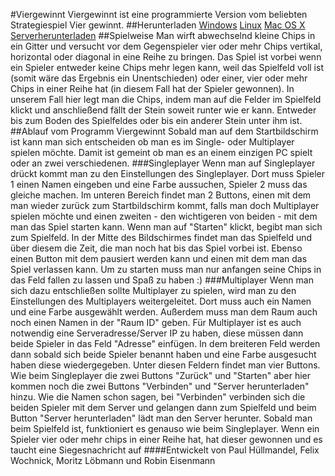 #Viergewinnt
Viergewinnt ist eine programmierte Version vom beliebten Strategiespiel Vier gewinnt.
##Herunterladen
[Windows](https://github.com/Hobb8s/viergewinnt)
[Linux](https://github.com/Hobb8s/viergewinnt)
[Mac OS X](https://github.com/Hobb8s/viergewinnt)
[Serverherunterladen](https://github.com/Hobb8s/viergewinnt)
##Spielweise
Man wirft abwechselnd kleine Chips in ein Gitter und versucht vor dem Gegenspieler vier oder mehr Chips vertikal, horizontal oder diagonal in eine Reihe zu bringen.
Das Spiel ist vorbei wenn ein Spieler entweder keine Chips mehr legen kann, weil das Spielfeld voll ist (somit wäre das Ergebnis ein Unentschieden) oder einer, vier oder mehr Chips in einer Reihe hat (in diesem Fall hat der Spieler gewonnen).
In unserem Fall hier legt man die Chips, indem man auf die Felder im Spielfeld klickt und anschließend fällt der Stein soweit runter wie er kann.
Entweder bis zum Boden des Spielfeldes oder bis ein anderer Stein unter ihm ist.
##Ablauf vom Programm Viergewinnt
Sobald man auf dem Startbildschirm ist kann man sich entscheiden ob man es im Single- oder Multiplayer spielen möchte. Damit ist gemeint ob man es an einem einzigen PC spielt oder an zwei verschiedenen. 
###Singleplayer
Wenn man auf Singleplayer drückt kommt man zu den Einstellungen des Singleplayer. Dort muss Spieler 1 einen Namen eingeben und eine Farbe aussuchen, Spieler 2 muss das gleiche machen.
Im unteren Bereich findet man 2 Buttons, einen mit dem man wieder zurück zum Startbildschirm kommt, falls man doch Multiplayer spielen möchte und einen zweiten - den wichtigeren von beiden - mit dem man das Spiel starten kann.
Wenn man auf "Starten" klickt, begibt man sich zum Spielfeld.
In der Mitte des Bildschirmes findet man das Spielfeld und über diesem die Zeit, die man noch hat bis das Spiel vorbei ist. Ebenso einen Button mit dem pausiert werden kann und einen mit dem man das Spiel verlassen kann. 
Um zu starten muss man nur anfangen seine Chips in das Feld fallen zu lassen und Spaß zu haben :)
###Multiplayer
Wenn man sich dazu entschließen sollte Multiplayer zu spielen, wird man zu den Einstellungen des Multiplayers weitergeleitet.
Dort muss auch ein Namen und eine Farbe ausgewählt werden. Außerdem muss man dem Raum auch noch einen Namen in der "Raum ID" geben.
Für Multiplayer ist es auch notwendig eine Serveradresse/Server IP zu haben, diese müssen dann beide Spieler in das Feld "Adresse" einfügen.
In dem breiteren Feld werden dann sobald sich beide Spieler benannt haben und eine Farbe ausgesucht haben diese wiedergegeben.
Unter diesen Feldern findet man vier Buttons. Wie beim Singleplayer die zwei Buttons "Zurück" und "Starten" aber hier kommen noch die zwei Buttons "Verbinden" und "Server herunterladen" hinzu.
Wie die Namen schon sagen, bei "Verbinden" verbinden sich die beiden Spieler mit dem Server und gelangen dann zum Spielfeld und beim Button "Server herunterladen" lädt man den Server herunter.
Sobald man beim Spielfeld ist, funktioniert es genauso wie beim Singleplayer.
Wenn ein Spieler vier oder mehr chips in einer Reihe hat, hat dieser gewonnen und es taucht eine Siegesnachricht auf 
####Entwickelt von
Paul Hüllmandel, Felix Wochnick, Moritz Löbmann und Robin Eisenmann
